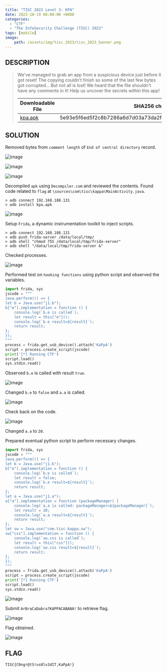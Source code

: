 ```yaml
---
title: "TISC 2023 Level 3: KPA"
date: 2023-10-19 08:00:00 +0800
categories:
  - "CTF"
  - "The InfoSecurity Challenge (TISC) 2023"
tags: [mobile]
image:
    path: /assets/img/tisc_2023/tisc_2023_banner.png
---
```

## DESCRIPTION
>We've managed to grab an app from a suspicious device just before it got reset! The copying couldn't finish so some of the last few bytes got corrupted... But not all is lost! We heard that the file shouldn't have any comments in it! Help us uncover the secrets within this app!
>
>| Downloadable File | SHA256 checksum |
>| --- | --- |
>| [kpa.apk](/assets/img/tisc_2023/level_3/kpa.apk) | 5e93e5f6ed5f2c8b7286a6d7d03a73da2f75d8999c33be6a5e97bc425cacb497 |

## SOLUTION

Removed bytes from `comment length` of `End of central directory` record.

![image](/assets/img/tisc_2023/level_3/3c655359ebb7b23f2756ceaaaf45838bb33f9f8cc162668a2b77860f4af70439.png)  

![image](/assets/img/tisc_2023/level_3/ca672356ae3ba0f4d39d8f0a03da673aff6e614f0d3a88955c3c40ff45d29ab9.png)  

![image](/assets/img/tisc_2023/level_3/d66354ecd49d79892e1032fcffd8a90897626488a5e90983b9d413e9a798cffd.png)  

Decompiled `apk` using `Decompiler.com` and reviewed the contents. Found code related to `flag` at `\sources\com\tisc\kappa\MainActivity.java`.

```
> adb connect 192.168.188.131
> adb install kpa.apk
```

![image](/assets/img/tisc_2023/level_3/d828117c3b1d0eae26ffdc7cb63828a6d073919d8d5750898dc579eb62e5fb91.png)  

Setup `Frida`, a dynamic instrumentation toolkit to inject scripts.

```
> adb connect 192.168.188.131
> adb push frida-server /data/local/tmp/
> adb shell "chmod 755 /data/local/tmp/frida-server"
> adb shell "/data/local/tmp/frida-server &"
```

Checked processes.

![image](/assets/img/tisc_2023/level_3/af7df56d7808390b0507cb30d1a8d19eee14c58554b28254cae49a84046ce8ce.png)  

Performed test on `hooking functions` using python script and observed the variables.

```python
import frida, sys
jscode = """
Java.perform(() => {
let b = Java.use("j1.b");
b["e"].implementation = function () {
    console.log(`b.e is called`);
    let result = this["e"]();
    console.log(`b.e result=${result}`);
    return result;
};
});
"""
process = frida.get_usb_device().attach('KaPpA')
script = process.create_script(jscode)
print('[*] Running CTF')
script.load()
sys.stdin.read()
```

Observed `b.e` is called with result `true`.

![image](/assets/img/tisc_2023/level_3/097d5ceb18fea5a43067853f248c18f7fee2b4d58e7456bad0dad024be2c80a3.png)  

Changed `b.e` to `false` and `a.a` is called.

![image](/assets/img/tisc_2023/level_3/a60ec0d160c8f2261e59832b2728483ea25eafed443fce042e46dfc37906417c.png)  

Check back on the code.

![image](/assets/img/tisc_2023/level_3/c2f61b1b101b4ac5c09ef2edb9ad20f6209956dd88b70f48fb72cbec68c09785.png)  

Changed `a.a` to `20`.

Prepared eventual python script to perform necessary changes.

```python
import frida, sys
jscode = """
Java.perform(() => {
let b = Java.use("j1.b");
b["e"].implementation = function () {
    console.log(`b.e is called`);
    let result = false;
    console.log(`b.e result=${result}`);
    return result;
};
let a = Java.use("j1.a");
a["a"].implementation = function (packageManager) {
    console.log(`a.a is called: packageManager=${packageManager}`);
    let result = 20;
    console.log(`a.a result=${result}`);
    return result;
};
let sw = Java.use("com.tisc.kappa.sw");
sw["css"].implementation = function () {
    console.log(`sw.css is called`);
    let result = this["css"]();
    console.log(`sw.css result=${result}`);
    return result;
};
});
"""
process = frida.get_usb_device().attach('KaPpA')
script = process.create_script(jscode)
print('[*] Running CTF')
script.load()
sys.stdin.read()
```

![image](/assets/img/tisc_2023/level_3/c335a25596a5183552295790a8d9dba1f19aef62fea13380085473138e7d5c40.png)  

Submit `ArBraCaDabra?KAPPACABANA!` to retrieve flag.

![image](/assets/img/tisc_2023/level_3/2f2f5339df6ca9bfce4c0c0120410da69a5c13e51a3ee9fb7a71dc4cec6a4755.png)  

Flag obtained.

![image](/assets/img/tisc_2023/level_3/66394c8bb0ec850941458cda7b1954c3646d630af5df6ecd8ec43e916386e962.png)  

## FLAG
`TISC{C0ngr@tS!us0lv3dIT,KaPpA!}`